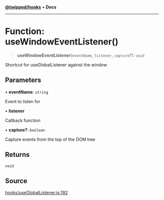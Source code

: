 [**@twipped/hooks**](../../README.md) • **Docs**

***

# Function: useWindowEventListener()

> **useWindowEventListener**(`eventName`, `listener`, `capture`?): `void`

Shortcut for useGlobalListener against the window

## Parameters

• **eventName**: `string`

Event to listen for

• **listener**

Callback function

• **capture?**: `boolean`

Capture events from the top of the DOM tree

## Returns

`void`

## Source

[hooks/useGlobalListener.js:192](https://github.com/Twipped/hooks/blob/main/hooks/useGlobalListener.js#L192)
